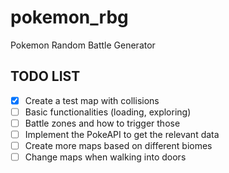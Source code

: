 # pokemon_rbg
Pokemon Random Battle Generator

## TODO LIST
- [x] Create a test map with collisions
- [ ] Basic functionalities (loading, exploring)
- [ ] Battle zones and how to trigger those
- [ ] Implement the PokeAPI to get the relevant data
- [ ] Create more maps based on different biomes
- [ ] Change maps when walking into doors